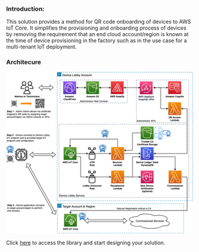 ###  Introduction:
This solution provides a method for QR code onboarding of devices to AWS IoT Core. It simplifies the provisioning and onboarding process of devices by removing the requirement that an end cloud account/region is known at the time of device provisioning in the factory such as in the use case for a multi-tenant IoT deployment.

### Architecure
![FHIR on AWS](../../resources/images/AWSDeviceLobby_Architecture.png)

Click [here](https://github.com/aws-samples/aws-device-lobby) to access the library and start designing your solution.